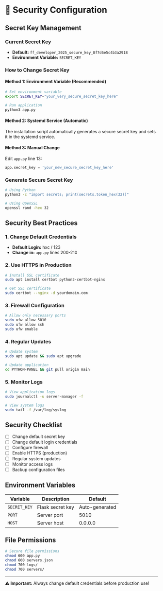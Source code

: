 # 🔐 Security Configuration

## Secret Key Management

### Current Secret Key
- **Default:** `ff_developer_2025_secure_key_8f7d6e5c4b3a2918`
- **Environment Variable:** `SECRET_KEY`

### How to Change Secret Key

#### Method 1: Environment Variable (Recommended)
```bash
# Set environment variable
export SECRET_KEY="your_very_secure_secret_key_here"

# Run application
python3 app.py
```

#### Method 2: Systemd Service (Automatic)
The installation script automatically generates a secure secret key and sets it in the systemd service.

#### Method 3: Manual Change
Edit `app.py` line 13:
```python
app.secret_key = 'your_new_secure_secret_key_here'
```

### Generate Secure Secret Key
```bash
# Using Python
python3 -c "import secrets; print(secrets.token_hex(32))"

# Using OpenSSL
openssl rand -hex 32
```

## Security Best Practices

### 1. Change Default Credentials
- **Default Login:** hxc / 123
- **Change in:** `app.py` lines 200-210

### 2. Use HTTPS in Production
```bash
# Install SSL certificate
sudo apt install certbot python3-certbot-nginx

# Get SSL certificate
sudo certbot --nginx -d yourdomain.com
```

### 3. Firewall Configuration
```bash
# Allow only necessary ports
sudo ufw allow 5010
sudo ufw allow ssh
sudo ufw enable
```

### 4. Regular Updates
```bash
# Update system
sudo apt update && sudo apt upgrade

# Update application
cd PYTHON-PANEL && git pull origin main
```

### 5. Monitor Logs
```bash
# View application logs
sudo journalctl -u server-manager -f

# View system logs
sudo tail -f /var/log/syslog
```

## Security Checklist

- [ ] Change default secret key
- [ ] Change default login credentials
- [ ] Configure firewall
- [ ] Enable HTTPS (production)
- [ ] Regular system updates
- [ ] Monitor access logs
- [ ] Backup configuration files

## Environment Variables

| Variable | Description | Default |
|----------|-------------|---------|
| `SECRET_KEY` | Flask secret key | Auto-generated |
| `PORT` | Server port | 5010 |
| `HOST` | Server host | 0.0.0.0 |

## File Permissions

```bash
# Secure file permissions
chmod 600 app.py
chmod 600 servers.json
chmod 700 logs/
chmod 700 servers/
```

---

**⚠️ Important:** Always change default credentials before production use! 